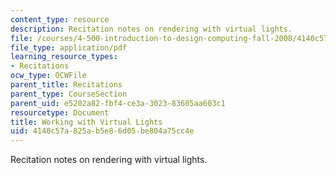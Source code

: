 ```yaml
---
content_type: resource
description: Recitation notes on rendering with virtual lights.
file: /courses/4-500-introduction-to-design-computing-fall-2008/4140c57a825ab5e86d05be804a75cc4e_rec4.pdf
file_type: application/pdf
learning_resource_types:
- Recitations
ocw_type: OCWFile
parent_title: Recitations
parent_type: CourseSection
parent_uid: e5202a82-fbf4-ce3a-3023-83605aa603c1
resourcetype: Document
title: Working with Virtual Lights
uid: 4140c57a-825a-b5e8-6d05-be804a75cc4e
---
```

Recitation notes on rendering with virtual lights.

